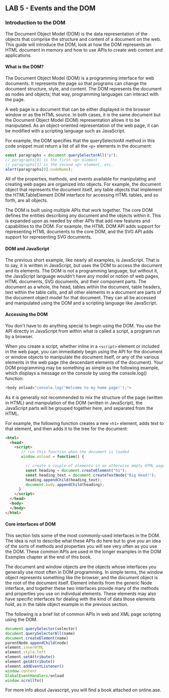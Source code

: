 ## LAB 5 - Events and the DOM

### Introduction to the DOM

The Document Object Model (DOM) is the data representation of the objects that comprise the structure and content of a document on the web. This guide will introduce the DOM, look at how the DOM represents an HTML document in memory and how to use APIs to create web content and applications.

#### What is the DOM?

The Document Object Model (DOM) is a programming interface for web documents. It represents the page so that programs can change the document structure, style, and content. The DOM represents the document as nodes and objects; that way, programming languages can interact with the page.

A web page is a document that can be either displayed in the browser window or as the HTML source. In both cases, it is the same document but the Document Object Model (DOM) representation allows it to be manipulated. As an object-oriented representation of the web page, it can be modified with a scripting language such as JavaScript.

For example, the DOM specifies that the querySelectorAll method in this code snippet must return a list of all the ```<p>``` elements in the document:
```javascript
const paragraphs = document.querySelectorAll("p");
// paragraphs[0] is the first <p> element
// paragraphs[1] is the second <p> element, etc.
alert(paragraphs[0].nodeName);
```

All of the properties, methods, and events available for manipulating and creating web pages are organized into objects. For example, the document object that represents the document itself, any table objects that implement the HTMLTableElement DOM interface for accessing HTML tables, and so forth, are all objects.

The DOM is built using multiple APIs that work together. The core DOM defines the entities describing any document and the objects within it. This is expanded upon as needed by other APIs that add new features and capabilities to the DOM. For example, the HTML DOM API adds support for representing HTML documents to the core DOM, and the SVG API adds support for representing SVG documents.

#### DOM and JavaScript

The previous short example, like nearly all examples, is JavaScript. That is to say, it is written in JavaScript, but uses the DOM to access the document and its elements. The DOM is not a programming language, but without it, the JavaScript language wouldn't have any model or notion of web pages, HTML documents, SVG documents, and their component parts. The document as a whole, the head, tables within the document, table headers, text within the table cells, and all other elements in a document are parts of the document object model for that document. They can all be accessed and manipulated using the DOM and a scripting language like JavaScript.

#### Accessing the DOM

You don't have to do anything special to begin using the DOM. You use the API directly in JavaScript from within what is called a script, a program run by a browser.

When you create a script, whether inline in a ```<script>``` element or included in the web page, you can immediately begin using the API for the document or window objects to manipulate the document itself, or any of the various elements in the web page (the descendant elements of the document). Your DOM programming may be something as simple as the following example, which displays a message on the console by using the console.log() function:

```javascript
<body onload="console.log('Welcome to my home page!');">
```

As it is generally not recommended to mix the structure of the page (written in HTML) and manipulation of the DOM (written in JavaScript), the JavaScript parts will be grouped together here, and separated from the HTML.

For example, the following function creates a new ```<h1>``` element, adds text to that element, and then adds it to the tree for the document:

```html
<html>
  <head>
    <script>
       // run this function when the document is loaded
       window.onload = function() {

         // create a couple of elements in an otherwise empty HTML page
         const heading = document.createElement("h1");
         const heading_text = document.createTextNode("Big Head!");
         heading.appendChild(heading_text);
         document.body.appendChild(heading);
      }
    </script>
  </head>
  <body>
  </body>
</html>
```

#### Core interfaces of DOM

This section lists some of the most commonly-used interfaces in the DOM. The idea is not to describe what these APIs do here but to give you an idea of the sorts of methods and properties you will see very often as you use the DOM. These common APIs are used in the longer examples in the DOM Examples chapter at the end of this book.

The document and window objects are the objects whose interfaces you generally use most often in DOM programming. In simple terms, the window object represents something like the browser, and the document object is the root of the document itself. Element inherits from the generic Node interface, and together these two interfaces provide many of the methods and properties you use on individual elements. These elements may also have specific interfaces for dealing with the kind of data those elements hold, as in the table object example in the previous section.

The following is a brief list of common APIs in web and XML page scripting using the DOM.

```javascript
document.querySelector(selector)
document.querySelectorAll(name)
document.createElement(name)
parentNode.appendChild(node)
element.innerHTML
element.style.left
element.setAttribute()
element.getAttribute()
element.addEventListener()
window.content
GlobalEventHandlers/onload
window.scrollTo()
```

For more info about Javascript, you will find a book attached on online.ase.